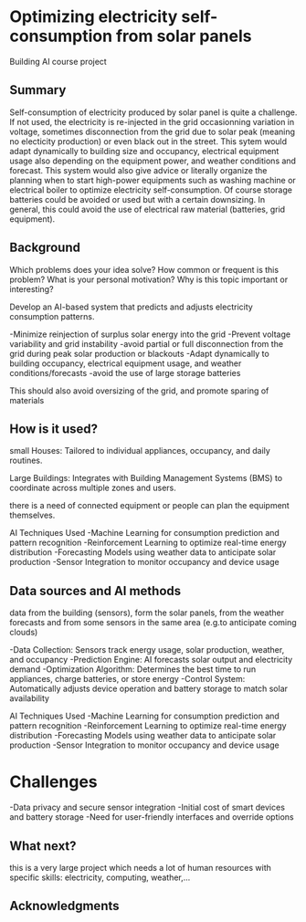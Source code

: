# Optimizing electricity self-consumption from solar panels

Building AI course project

## Summary

Self-consumption of electricity produced by solar panel is quite a challenge. If not used, the electricity is re-injected in the grid occasionning variation in voltage, sometimes disconnection from the grid due to solar peak (meaning no electicity production) or even black out in the street. This sytem would adapt dynamically to building size and occupancy, electrical equipment usage also depending on the equipment power, and weather conditions and forecast. This system would also give advice or literally organize the planning when to start high-power equipments such as washing machine or electrical boiler to optimize electricity self-consumption. Of course storage batteries could be avoided or used but with a certain downsizing. In general, this could avoid the use of electrical raw material (batteries, grid equipment).


## Background

Which problems does your idea solve? How common or frequent is this problem? What is your personal motivation? Why is this topic important or interesting?

Develop an AI-based system that predicts and adjusts electricity consumption patterns.

-Minimize reinjection of surplus solar energy into the grid
-Prevent voltage variability and grid instability
-avoid partial or full disconnection from the grid during peak solar production or blackouts
-Adapt dynamically to building occupancy, electrical equipment usage, and weather conditions/forecasts
-avoid the use of large storage batteries

This should also avoid oversizing of the grid, and promote sparing of materials

## How is it used?
small Houses: Tailored to individual appliances, occupancy, and daily routines.

Large Buildings: Integrates with Building Management Systems (BMS) to coordinate across multiple zones and users.

there is a need of connected equipment or people can plan the equipment themselves.

AI Techniques Used
-Machine Learning for consumption prediction and pattern recognition
-Reinforcement Learning to optimize real-time energy distribution
-Forecasting Models using weather data to anticipate solar production
-Sensor Integration to monitor occupancy and device usage


## Data sources and AI methods

data from the building (sensors), form the solar panels, from the weather forecasts and from some sensors in the same area (e.g.to anticipate coming clouds)

-Data Collection: Sensors track energy usage, solar production, weather, and occupancy
-Prediction Engine: AI forecasts solar output and electricity demand
-Optimization Algorithm: Determines the best time to run appliances, charge batteries, or store energy
-Control System: Automatically adjusts device operation and battery storage to match solar availability

AI Techniques Used
-Machine Learning for consumption prediction and pattern recognition
-Reinforcement Learning to optimize real-time energy distribution
-Forecasting Models using weather data to anticipate solar production
-Sensor Integration to monitor occupancy and device usage


# Challenges
-Data privacy and secure sensor integration
-Initial cost of smart devices and battery storage
-Need for user-friendly interfaces and override options


## What next?

this is a very large project which needs a lot of human resources with specific skills: electricity, computing, weather,...


## Acknowledgments


